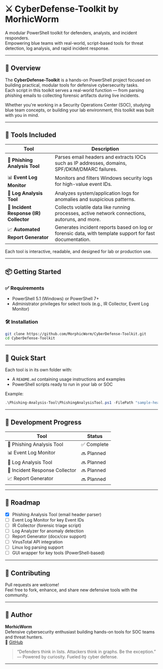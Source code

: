 # ⚔️ CyberDefense-Toolkit by MorhicWorm

A modular PowerShell toolkit for defenders, analysts, and incident responders.  
Empowering blue teams with real-world, script-based tools for threat detection, log analysis, and rapid incident response.

---

## 🧭 Overview

The **CyberDefense-Toolkit** is a hands-on PowerShell project focused on building practical, modular tools for defensive cybersecurity tasks.  
Each script in this toolkit serves a real-world function — from parsing phishing emails to collecting forensic artifacts during live incidents.

Whether you're working in a Security Operations Center (SOC), studying blue team concepts, or building your lab environment, this toolkit was built with you in mind.

---

## 🔧 Tools Included

| Tool | Description |
|------|-------------|
| 📨 **Phishing Analysis Tool** | Parses email headers and extracts IOCs such as IP addresses, domains, SPF/DKIM/DMARC failures. |
| 📊 **Event Log Monitor** | Monitors and filters Windows security logs for high-value event IDs. |
| 📑 **Log Analysis Tool** | Analyzes system/application logs for anomalies and suspicious patterns. |
| 🚨 **Incident Response (IR) Collector** | Collects volatile data like running processes, active network connections, autoruns, and more. |
| 📈 **Automated Report Generator** | Generates incident reports based on log or forensic data, with template support for fast documentation. |

Each tool is interactive, readable, and designed for lab or production use.

---

## 📦 Getting Started

### ✅ Requirements
- PowerShell 5.1 (Windows) or PowerShell 7+
- Administrator privileges for select tools (e.g., IR Collector, Event Log Monitor)

### 🛠️ Installation
```bash
git clone https://github.com/MorphicWorm/CyberDefense-Toolkit.git
cd CyberDefense-Toolkit
```

---

## 🚀 Quick Start

Each tool is in its own folder with:
- A `README.md` containing usage instructions and examples
- PowerShell scripts ready to run in your lab or SOC

Example:
```powershell
.\Phishing-Analysis-Tool\PhishingAnalysisTool.ps1 -FilePath "sample-headers.txt"
```

---

## 🧪 Development Progress

| Tool                          | Status     |
|-------------------------------|------------|
| 📨 Phishing Analysis Tool     | ✅ Complete |
| 📊 Event Log Monitor          | 🔜 Planned  |
| 📑 Log Analysis Tool          | 🔜 Planned  |
| 🚨 Incident Response Collector| 🔜 Planned  |
| 📈 Report Generator           | 🔜 Planned  |

---

## 📅 Roadmap

- [x] Phishing Analysis Tool (email header parser)
- [ ] Event Log Monitor for key Event IDs
- [ ] IR Collector (forensic triage script)
- [ ] Log Analyzer for anomaly detection
- [ ] Report Generator (docx/csv support)
- [ ] VirusTotal API integration
- [ ] Linux log parsing support
- [ ] GUI wrapper for key tools (PowerShell-based)

---

## 🤝 Contributing

Pull requests are welcome!  
Feel free to fork, enhance, and share new defensive tools with the community.

---

## 📌 Author

**MorhicWorm**  
Defensive cybersecurity enthusiast building hands-on tools for SOC teams and threat hunters.  
🔗 [GitHub](https://github.com/MorphicWorm)

> “Defenders think in lists. Attackers think in graphs. Be the exception.”  
> — Powered by curiosity. Fueled by cyber defense.

---
